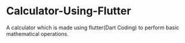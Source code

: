 # Calculator-Using-Flutter
A calculator which is made using flutter(Dart Coding) to perform basic mathematical operations. 
